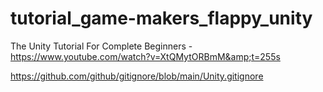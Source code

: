 # tutorial_game-makers_flappy_unity
The Unity Tutorial For Complete Beginners - https://www.youtube.com/watch?v=XtQMytORBmM&amp;t=255s

https://github.com/github/gitignore/blob/main/Unity.gitignore

